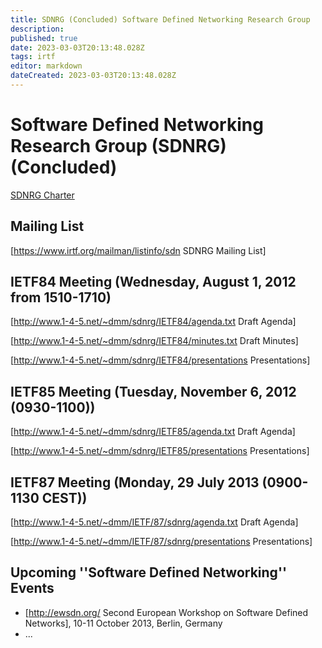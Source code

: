 ```yaml
---
title: SDNRG (Concluded) Software Defined Networking Research Group 
description: 
published: true
date: 2023-03-03T20:13:48.028Z
tags: irtf
editor: markdown
dateCreated: 2023-03-03T20:13:48.028Z
---
```


# Software Defined Networking Research Group (SDNRG) (Concluded)

[SDNRG Charter](http://irtf.org/sdnrg) 

## Mailing List 
[https://www.irtf.org/mailman/listinfo/sdn SDNRG Mailing List]

## IETF84  Meeting (Wednesday, August 1, 2012 from 1510-1710) 

[http://www.1-4-5.net/~dmm/sdnrg/IETF84/agenda.txt Draft Agenda]

[http://www.1-4-5.net/~dmm/sdnrg/IETF84/minutes.txt Draft Minutes]

[http://www.1-4-5.net/~dmm/sdnrg/IETF84/presentations Presentations]


## IETF85 Meeting (Tuesday, November 6, 2012 (0930-1100)) 

[http://www.1-4-5.net/~dmm/sdnrg/IETF85/agenda.txt Draft Agenda]

[http://www.1-4-5.net/~dmm/sdnrg/IETF85/presentations Presentations]

## IETF87 Meeting (Monday, 29 July 2013 (0900-1130 CEST))

[http://www.1-4-5.net/~dmm/IETF/87/sdnrg/agenda.txt Draft Agenda]

[http://www.1-4-5.net/~dmm/IETF/87/sdnrg/presentations Presentations]




## Upcoming ''Software Defined Networking'' Events  
 
   * [http://ewsdn.org/ Second European Workshop on Software Defined Networks], 10-11 October 2013, Berlin, Germany
   * ...